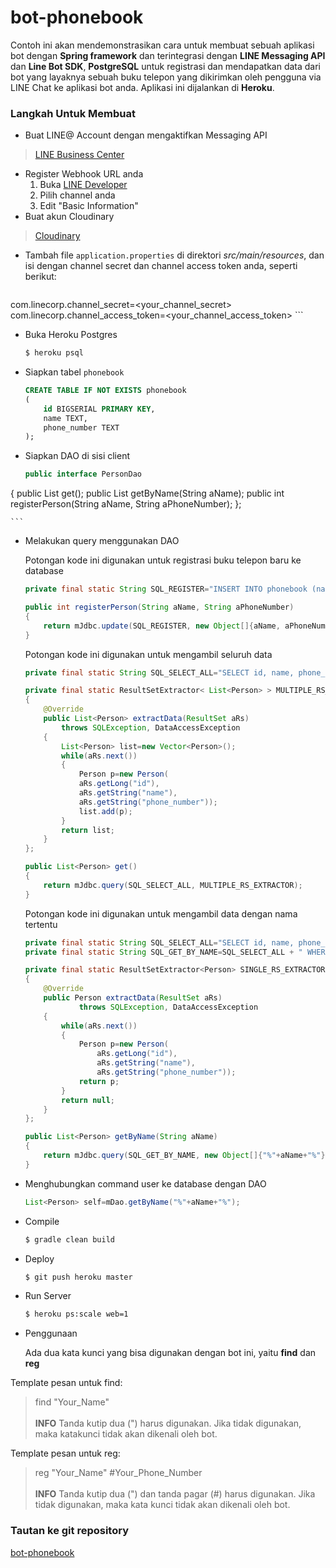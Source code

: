 # bot-phonebook #

Contoh ini akan mendemonstrasikan cara untuk membuat sebuah aplikasi bot dengan **Spring framework** dan terintegrasi dengan **LINE Messaging API** dan **Line Bot SDK**, **PostgreSQL** untuk registrasi dan mendapatkan data dari bot yang layaknya sebuah buku telepon yang dikirimkan oleh pengguna via LINE Chat ke aplikasi bot anda. Aplikasi ini dijalankan di **Heroku**.

### Langkah Untuk Membuat ###
* Buat LINE@ Account dengan mengaktifkan Messaging API
> [LINE Business Center](https://business.line.me/en/)

* Register Webhook URL anda
	1. Buka [LINE Developer](https://developers.line.me/)
	2. Pilih channel anda
	3. Edit "Basic Information"
* Buat akun Cloudinary
> [Cloudinary](http://cloudinary.com)

* Tambah file  `application.properties` di direktori *src/main/resources*, dan isi dengan channel secret dan channel access token anda, seperti berikut:

	```ini
com.linecorp.channel_secret=<your_channel_secret>
com.linecorp.channel_access_token=<your_channel_access_token>
	```
	
* Buka Heroku Postgres

	```bash
	$ heroku psql
	```

* Siapkan tabel `phonebook`

	```sql
	CREATE TABLE IF NOT EXISTS phonebook
	(
		id BIGSERIAL PRIMARY KEY,
		name TEXT,
		phone_number TEXT
	);
	```	
	
* Siapkan DAO di sisi client

	```java
	public interface PersonDao
{
    	public List<Person> get();
    	public List<Person> getByName(String aName);
    	public int registerPerson(String aName, String aPhoneNumber);
};

	```
	
* Melakukan query menggunakan DAO<br>
	
	Potongan kode ini digunakan untuk registrasi buku telepon baru ke database
	
	```java
    private final static String SQL_REGISTER="INSERT INTO phonebook (name, phone_number) VALUES (?, ?);";
    
    public int registerPerson(String aName, String aPhoneNumber)
    {
        return mJdbc.update(SQL_REGISTER, new Object[]{aName, aPhoneNumber});
    }
	```
	
	Potongan kode ini digunakan untuk mengambil seluruh data
	
	```java
	private final static String SQL_SELECT_ALL="SELECT id, name, phone_number FROM phonebook";
    
    private final static ResultSetExtractor< List<Person> > MULTIPLE_RS_EXTRACTOR=new ResultSetExtractor< List<Person> >()
    {
        @Override
        public List<Person> extractData(ResultSet aRs)
            throws SQLException, DataAccessException
        {
            List<Person> list=new Vector<Person>();
            while(aRs.next())
            {
                Person p=new Person(
                aRs.getLong("id"),
                aRs.getString("name"),
                aRs.getString("phone_number"));
                list.add(p);
            }
            return list;
        }
    };
    
    public List<Person> get()
    {
        return mJdbc.query(SQL_SELECT_ALL, MULTIPLE_RS_EXTRACTOR);
    }
	```
	Potongan kode ini digunakan untuk mengambil data dengan nama tertentu
	
	```java
	private final static String SQL_SELECT_ALL="SELECT id, name, phone_number FROM phonebook";
    private final static String SQL_GET_BY_NAME=SQL_SELECT_ALL + " WHERE LOWER(name) LIKE LOWER(?);";
    
    private final static ResultSetExtractor<Person> SINGLE_RS_EXTRACTOR=new ResultSetExtractor<Person>()
    {
        @Override
        public Person extractData(ResultSet aRs)
				throws SQLException, DataAccessException
        {
            while(aRs.next())
            {
                Person p=new Person(
                    aRs.getLong("id"),
                    aRs.getString("name"),
                    aRs.getString("phone_number"));
                return p;
            }
            return null;
        }
    };
    
    public List<Person> getByName(String aName)
    {
        return mJdbc.query(SQL_GET_BY_NAME, new Object[]{"%"+aName+"%"}, MULTIPLE_RS_EXTRACTOR);
    }
	```

*  Menghubungkan command user ke database dengan DAO

	```java
	List<Person> self=mDao.getByName("%"+aName+"%");
	```

* Compile
 
    ```bash
    $ gradle clean build
    ```
* Deploy
 	
 	```bash
	$ git push heroku master
	```  

* Run Server

    ```bash
    $ heroku ps:scale web=1
    ```

* Penggunaan
    
    Ada dua kata kunci yang bisa digunakan dengan bot ini, yaitu **find** dan **reg**

Template pesan untuk find:
> find "Your_Name"<br><br>
> **INFO** Tanda kutip dua (") harus digunakan. Jika tidak digunakan, maka katakunci tidak akan dikenali oleh bot.
    
Template pesan untuk reg:
> reg "Your_Name" #Your_Phone_Number<br><br>
> **INFO** Tanda kutip dua (") dan tanda pagar (#) harus digunakan. Jika tidak digunakan, maka kata kunci tidak akan dikenali oleh bot.


### Tautan ke git repository ###

[bot-phonebook](https://github.com/line-indonesia/bot-phonebook)
